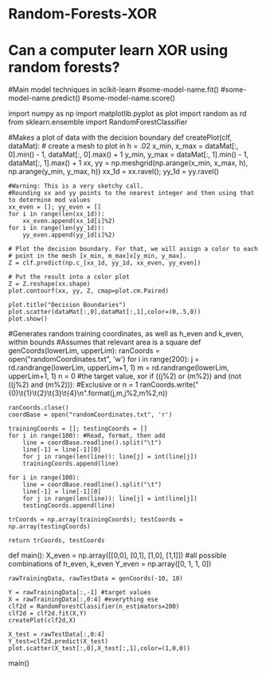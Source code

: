 # Random-Forests-XOR
# Can a computer learn XOR using random forests?

#Main model techniques in scikit-learn
#some-model-name.fit()
#some-model-name.predict()
#some-model-name.score()

import numpy as np
import matplotlib.pyplot as plot
import random as rd
from sklearn.ensemble import RandomForestClassifier

#Makes a plot of data with the decision boundary
def createPlot(clf, dataMat):
    # create a mesh to plot in
    h = .02
    x_min, x_max = dataMat[:, 0].min() - 1, dataMat[:, 0].max() + 1
    y_min, y_max = dataMat[:, 1].min() - 1, dataMat[:, 1].max() + 1
    xx, yy = np.meshgrid(np.arange(x_min, x_max, h),
                         np.arange(y_min, y_max, h))
    xx_1d = xx.ravel(); yy_1d = yy.ravel()
    
    #Warning: This is a very sketchy call.
    #Rounding xx and yy points to the nearest integer and then using that to determine mod values
    xx_even = []; yy_even = []
    for i in range(len(xx_1d)):
        xx_even.append(xx_1d[i]%2)
    for i in range(len(yy_1d)):
        yy_even.append(yy_1d[i]%2)
    
    # Plot the decision boundary. For that, we will assign a color to each
    # point in the mesh [x_min, m_max]x[y_min, y_max].
    Z = clf.predict(np.c_[xx_1d, yy_1d, xx_even, yy_even])
    
    # Put the result into a color plot
    Z = Z.reshape(xx.shape)
    plot.contourf(xx, yy, Z, cmap=plot.cm.Paired)
    
    plot.title("Decision Boundaries")
    plot.scatter(dataMat[:,0],dataMat[:,1],color=(0,.5,0))
    plot.show()

#Generates random training coordinates, as well as h_even and k_even, within bounds
#Assumes that relevant area is a square
def genCoords(lowerLim, upperLim):
    ranCoords = open("randomCoordinates.txt", 'w')
    for i in range(200):
        j = rd.randrange(lowerLim, upperLim+1, 1)
        m = rd.randrange(lowerLim, upperLim+1, 1)
        n = 0 #the target value, xor
        if ((j%2) or (m%2)) and (not ((j%2) and (m%2))): #Exclusive or
            n = 1
        ranCoords.write("{0}\t{1}\t{2}\t{3}\t{4}\n".format(j,m,j%2,m%2,n))
        
    ranCoords.close()
    coordBase = open("randomCoordinates.txt", 'r')
        
    trainingCoords = []; testingCoords = []
    for i in range(100): #Read, format, then add
        line = coordBase.readline().split("\t")
        line[-1] = line[-1][0]
        for j in range(len(line)): line[j] = int(line[j])
        trainingCoords.append(line)
    
    for i in range(100):
        line = coordBase.readline().split("\t")
        line[-1] = line[-1][0]
        for j in range(len(line)): line[j] = int(line[j])
        testingCoords.append(line)
        
    trCoords = np.array(trainingCoords); testCoords = np.array(testingCoords)
        
    return trCoords, testCoords
    
def main():
    X_even = np.array([[0,0], [0,1], [1,0], [1,1]]) #all possible combinations of h_even, k_even
    Y_even = np.array([0, 1, 1, 0])
    
    rawTrainingData, rawTestData = genCoords(-10, 10)
    
    Y = rawTrainingData[:,-1] #target values
    X = rawTrainingData[:,0:4] #everything ese
    clf2d = RandomForestClassifier(n_estimators=200)
    clf2d = clf2d.fit(X,Y)
    createPlot(clf2d,X)
    
    X_test = rawTestData[:,0:4]
    Y_test=clf2d.predict(X_test)
    plot.scatter(X_test[:,0],X_test[:,1],color=(1,0,0))
    
main()
